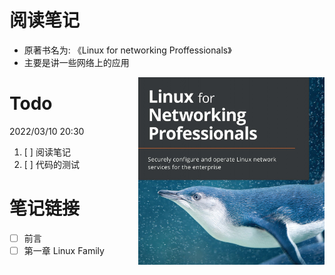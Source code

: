 # 阅读笔记

- 原著书名为: 《Linux for networking Proffessionals》
- 主要是讲一些网络上的应用

<a href="https://github.com/fwx5618177/Linux-Networking">
<img src='./images/surface.png' alt='Linux for Networking Proffessionals' height='300' align="right" />
</a>

# Todo

2022/03/10 20:30
1. [ ] 阅读笔记
2. [ ] 代码的测试

# 笔记链接
- [ ] 前言
- [ ] 第一章 Linux Family